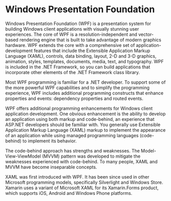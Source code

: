 # Windows Presentation Foundation

Windows Presentation Foundation (WPF) is a presentation system for building Windows client applications with visually stunning user experiences. The core of WPF is a resolution-independent and vector-based rendering engine that is built to take advantage of modern graphics hardware. WPF extends the core with a comprehensive set of application-development features that include the Extensible Application Markup Language (XAML), controls, data binding, layout, 2-D and 3-D graphics, animation, styles, templates, documents, media, text, and typography. WPF is included in the .NET Framework, so you can build applications that incorporate other elements of the .NET Framework class library.

Most WPF programming is familiar for a .NET developer. To support some of the more powerful WPF capabilities and to simplify the programming experience, WPF includes additional programming constructs that enhance properties and events: dependency properties and routed events.

WPF offers additional programming enhancements for Windows client application development. One obvious enhancement is the ability to develop an application using both markup and code-behind, an experience that ASP.NET developers should be familiar with. You generally use Extensible Application Markup Language (XAML) markup to implement the appearance of an application while using managed programming languages (code-behind) to implement its behavior.

The code-behind approach has strengths and weaknesses. The Model-View-ViewModel (MVVM) pattern was developed to mitigate the weaknesses experienced with code-behind. To many people, XAML and MVVM have become inseparable concepts.

XAML was first introduced with WPF. It has been since used in other Microsoft programming models, specifically Silverlight and Windows Store. Xamarin uses a variant of Microsoft XAML for its Xamarin.Forms product, which supports iOS, Android and Windows Phone platforms.